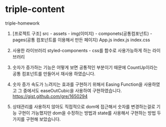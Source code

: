 # triple-content
triple-homework

1. [프로젝트 구조]
    src - assets - img(이미지)
        - componets(공통컴포넌트)
        - pages(공통 컴포넌트를 이용해서 만든 페이지)
        App.js
        index.js
        index.css
2. 사용한 라이브러리
    styled-components - css를 함수로 사용가능하게 하는 라이브러리

3. 숫자가 증가하는 기능은 어떻게 보면 공통적인 부분이기 때문에 CountUp이라는 공통 컴포넌트를 만들어서 재사용 하였습니다.

4. 숫자 증가 속도가 느려지는 효과를 구현하기 위해서 Easing Function을 사용하였고
  그 중에서도 easeOutCubic을 사용하여 구현하였습니다.
  https://gist.github.com/gre/1650294

5. 상태관리를 사용하지 않아도 직접적으로 dom에 접근해서 숫자를 변경하는걸로 기능 구현이 
   가능했지만 dom을 수정하는 방법과 state를 사용해서 구현하는 방법 두가지를 구현해 보았습니다.
